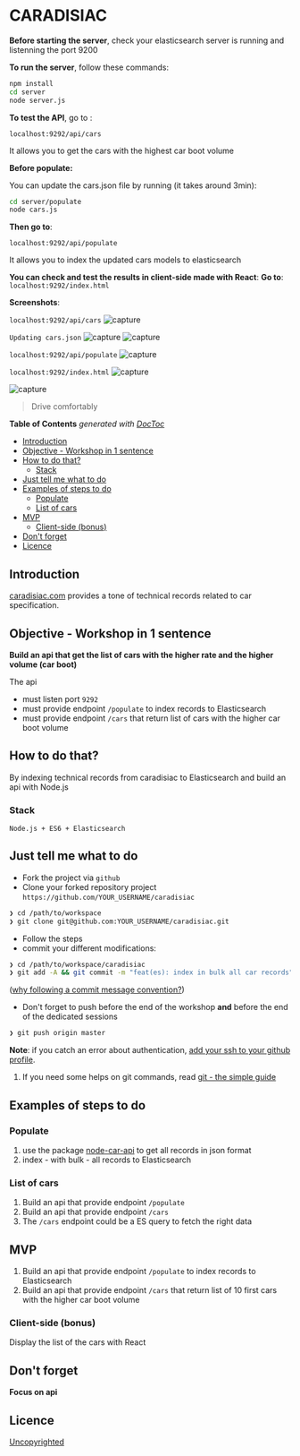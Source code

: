 # CARADISIAC

**Before starting the server**, check your elasticsearch server is running and listenning the port 9200


**To run the server**, follow these commands:

```sh
npm install
cd server
node server.js
```

**To test the API**, go to :

`localhost:9292/api/cars`

It allows you to get the cars with the highest car boot volume


**Before populate:**

You can update the cars.json file by running (it takes around 3min):

```sh
cd server/populate
node cars.js
```
**Then go to**:

`localhost:9292/api/populate`

It allows you to index the updated cars models to elasticsearch

**You can check and test the results in client-side made with React**:
**Go to**:
`localhost:9292/index.html`


**Screenshots**:

`localhost:9292/api/cars`
![capture](https://github.com/MiguelRamosF/caradisiac/blob/master/img/Capture01.JPG)

`Updating cars.json`
![capture](https://github.com/MiguelRamosF/caradisiac/blob/master/img/Capture03.JPG)
![capture](https://github.com/MiguelRamosF/caradisiac/blob/master/img/Capture04.JPG)

`localhost:9292/api/populate`
![capture](https://github.com/MiguelRamosF/caradisiac/blob/master/img/Capture02.JPG)


`localhost:9292/index.html`
![capture](https://github.com/MiguelRamosF/caradisiac/blob/master/img/Capture05.JPG)

![capture](https://github.com/MiguelRamosF/caradisiac/blob/master/img/Capture06.JPG)








> Drive comfortably

<!-- START doctoc generated TOC please keep comment here to allow auto update -->
<!-- DON'T EDIT THIS SECTION, INSTEAD RE-RUN doctoc TO UPDATE -->
**Table of Contents**  *generated with [DocToc](https://github.com/thlorenz/doctoc)*

- [Introduction](#introduction)
- [Objective - Workshop in 1 sentence](#objective---workshop-in-1-sentence)
- [How to do that?](#how-to-do-that)
  - [Stack](#stack)
- [Just tell me what to do](#just-tell-me-what-to-do)
- [Examples of steps to do](#examples-of-steps-to-do)
  - [Populate](#populate)
  - [List of cars](#list-of-cars)
- [MVP](#mvp)
  - [Client-side (bonus)](#client-side-bonus)
- [Don't forget](#dont-forget)
- [Licence](#licence)

<!-- END doctoc generated TOC please keep comment here to allow auto update -->

## Introduction

[caradisiac.com](http://www.caradisiac.com/fiches-techniques) provides a tone of technical records related to car specification.

## Objective - Workshop in 1 sentence

**Build an api that get the list of cars with the higher rate and the higher volume (car boot)**

The api

* must listen port `9292`
* must provide endpoint `/populate` to index records to Elasticsearch
* must provide endpoint `/cars` that return list of cars with the higher car boot volume

## How to do that?

By indexing technical records from caradisiac to Elasticsearch and build an api with Node.js

### Stack

```
Node.js + ES6 + Elasticsearch
```

## Just tell me what to do

* Fork the project via `github`
* Clone your forked repository project `https://github.com/YOUR_USERNAME/caradisiac`

```sh
❯ cd /path/to/workspace
❯ git clone git@github.com:YOUR_USERNAME/caradisiac.git
```

* Follow the steps
* commit your different modifications:

```sh
❯ cd /path/to/workspace/caradisiac
❯ git add -A && git commit -m "feat(es): index in bulk all car records"
```

([why following a commit message convention?](https://github.com/angular/angular.js/blob/master/DEVELOPERS.md#commits))

* Don't forget to push before the end of the workshop **and** before the end of the dedicated sessions

```sh
❯ git push origin master
```

**Note**: if you catch an error about authentication, [add your ssh to your github profile](https://help.github.com/articles/connecting-to-github-with-ssh/).

1. If you need some helps on git commands, read [git - the simple guide](http://rogerdudler.github.io/git-guide/)

## Examples of steps to do

### Populate

1. use the package [node-car-api](https://github.com/92bondstreet/node-car-api) to get all records in json format
1. index - with bulk - all records to Elasticsearch

### List of cars

1. Build an api that provide endpoint `/populate`
1. Build an api that provide endpoint `/cars`
1. The `/cars` endpoint could be a ES query to fetch the right data


## MVP

1. Build an api that provide endpoint `/populate` to index records to Elasticsearch
1. Build an api that provide endpoint `/cars` that return list of 10 first cars with the higher car boot volume

### Client-side (bonus)

Display the list of the cars with React

## Don't forget

**Focus on api**

## Licence

[Uncopyrighted](http://zenhabits.net/uncopyright/)
